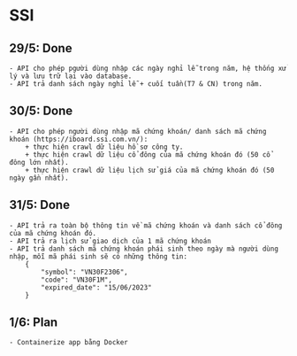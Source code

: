 # SSI

## 29/5: Done
    - API cho phép pgười dùng nhập các ngày nghỉ lễ trong năm, hệ thống xử lý và lưu trữ lại vào database.
    - API trả danh sách ngày nghỉ lễ + cuối tuần(T7 & CN) trong năm.

## 30/5: Done
    - API cho phép người dùng nhập mã chứng khoán/ danh sách mã chứng khoán (https://iboard.ssi.com.vn/):
        + thực hiện crawl dữ liệu hồ sơ công ty.
        + thực hiện crawl dữ liệu cổ đông của mã chứng khoán đó (50 cổ đông lớn nhất).
        + thực hiện crawl dữ liệu lịch sử giá của mã chứng khoán đó (50 ngày gần nhất).

## 31/5: Done
    - API trả ra toàn bộ thông tin về mã chứng khoán và danh sách cổ đông của mã chứng khoán đó.
    - API trả ra lịch sử giao dịch của 1 mã chứng khoán
    - API trả danh sách mã chứng khoán phái sinh theo ngày mà người dùng nhập, mỗi mã phái sinh sẽ có những thông tin:
        {
            "symbol": "VN30F2306",
            "code": "VN30F1M",
            "expired_date": "15/06/2023"
        }

## 1/6: Plan
    - Containerize app bằng Docker
